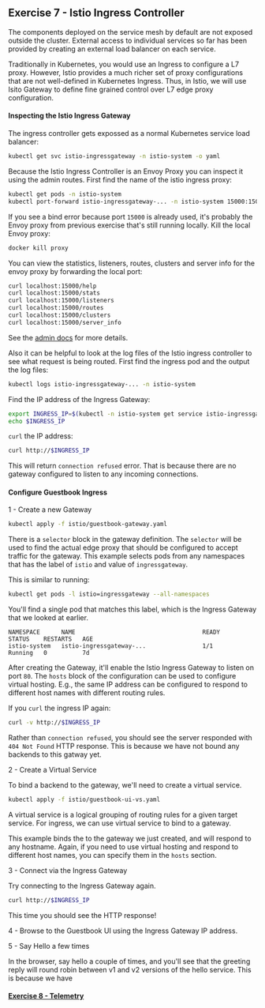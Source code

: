 ## Exercise 7 - Istio Ingress Controller

The components deployed on the service mesh by default are not exposed outside the cluster. External access to individual services so far has been provided by creating an external load balancer on each service.

Traditionally in Kubernetes, you would use an Ingress to configure a L7 proxy. However, Istio provides a much richer set of proxy configurations that are not well-defined in Kubernetes Ingress.
Thus, in Istio, we will use Isito Gateway to define fine grained control over L7 edge proxy configuration.

#### Inspecting the Istio Ingress Gateway

The ingress controller gets expossed as a normal Kubernetes service load balancer:

```sh
kubectl get svc istio-ingressgateway -n istio-system -o yaml
```

Because the Istio Ingress Controller is an Envoy Proxy you can inspect it using the admin routes.  First find the name of the istio ingress proxy:

```sh
kubectl get pods -n istio-system
kubectl port-forward istio-ingressgateway-... -n istio-system 15000:15000
```

If you see a bind error because port `15000` is already used, it's probably the Envoy proxy from previous exercise that's still running locally. Kill the local Envoy proxy:

```sh
docker kill proxy
```

You can view the statistics, listeners, routes, clusters and server info for the envoy proxy by forwarding the local port:

```sh
curl localhost:15000/help
curl localhost:15000/stats
curl localhost:15000/listeners
curl localhost:15000/routes
curl localhost:15000/clusters
curl localhost:15000/server_info
```

See the [admin docs](https://www.envoyproxy.io/docs/envoy/v1.5.0/operations/admin) for more details.

Also it can be helpful to look at the log files of the Istio ingress controller to see what request is being routed.  First find the ingress pod and the output the log files:

```sh
kubectl logs istio-ingressgateway-... -n istio-system
```

Find the IP address of the Ingress Gateway:

```sh
export INGRESS_IP=$(kubectl -n istio-system get service istio-ingressgateway -o jsonpath='{.status.loadBalancer.ingress[0].ip}')
echo $INGRESS_IP
```

`curl` the IP address:

```sh
curl http://$INGRESS_IP
```

This will return `connection refused` error. That is because there are no gateway configured to listen to any incoming connections.

#### Configure Guestbook Ingress

1 - Create a new Gateway

```sh
kubectl apply -f istio/guestbook-gateway.yaml
```

There is a `selector` block in the gateway definition. The `selector` will be used to find the actual edge proxy that should be configured to accept traffic for the gateway. This example selects pods from any namespaces that has the label of `istio` and value of `ingressgateway`.

This is similar to running:
```sh
kubectl get pods -l istio=ingressgateway --all-namespaces
```

You'll find a single pod that matches this label, which is the Ingress Gateway that we looked at earlier.
```
NAMESPACE      NAME                                    READY     STATUS    RESTARTS   AGE
istio-system   istio-ingressgateway-...                1/1       Running   0          7d
```

After creating the Gateway, it'll enable the Istio Ingress Gateway to listen on port `80`. 
The `hosts` block of the configuration can be used to configure virtual hosting. E.g., the same IP address can be configured to respond to different host names with different routing rules.

If you `curl` the ingress IP again:
```sh
curl -v http://$INGRESS_IP
```

Rather than `connection refused`, you should see the server responded with `404 Not Found` HTTP response. This is because we have not bound any backends to this gatway yet.

2 - Create a Virtual Service

To bind a backend to the gateway, we'll need to create a virtual service.

```sh
kubectl apply -f istio/guestbook-ui-vs.yaml
```

A virtual service is a logical grouping of routing rules for a given target service. For ingress, we can use virtual service to bind to a gateway.

This example binds the to the gateway we just created, and will respond to any hostname. Again, if you need to use virtual hosting and respond to different host names, you can specify them in the `hosts` section.

3 - Connect via the Ingress Gateway

Try connecting to the Ingress Gateway again.

```sh
curl http://$INGRESS_IP
```

This time you should see the HTTP response!

4 - Browse to the Guestbook UI using the Ingress Gateway IP address.

5 - Say Hello a few times

In the browser, say hello a couple of times, and you'll see that the greeting reply will round robin between v1 and v2 versions of the hello service. This is because we have 

#### [Exercise 8 - Telemetry](../exercise-8/README.md)
